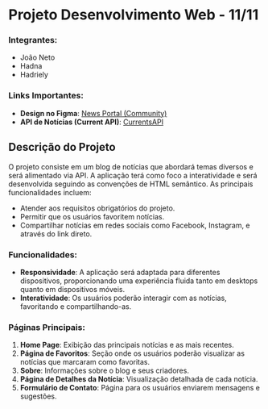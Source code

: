 # Projeto Desenvolvimento Web - 11/11

### Integrantes:
- João Neto
- Hadna
- Hadriely

### Links Importantes:
- **Design no Figma**: [News Portal (Community)](https://www.figma.com/design/TwUqWf9BkOa2CNmL8UmMv0/News-Portal-(Community)?node-id=5-331&node-type=frame&t=XfUbsdXfk80Z95qc-0)  
- **API de Notícias (Current API)**: [CurrentsAPI](https://currentsapi.services/en)

## Descrição do Projeto

O projeto consiste em um blog de notícias que abordará temas diversos e será alimentado via API. A aplicação terá como foco a interatividade e será desenvolvida seguindo as convenções de HTML semântico. As principais funcionalidades incluem:

- Atender aos requisitos obrigatórios do projeto.
- Permitir que os usuários favoritem notícias.
- Compartilhar notícias em redes sociais como Facebook, Instagram, e através do link direto.

### Funcionalidades:
- **Responsividade**: A aplicação será adaptada para diferentes dispositivos, proporcionando uma experiência fluida tanto em desktops quanto em dispositivos móveis.
- **Interatividade**: Os usuários poderão interagir com as notícias, favoritando e compartilhando-as.

### Páginas Principais:
1. **Home Page**: Exibição das principais notícias e as mais recentes.
2. **Página de Favoritos**: Seção onde os usuários poderão visualizar as notícias que marcaram como favoritas.
3. **Sobre**: Informações sobre o blog e seus criadores.
4. **Página de Detalhes da Notícia**: Visualização detalhada de cada notícia.
5. **Formulário de Contato**: Página para os usuários enviarem mensagens e sugestões.
